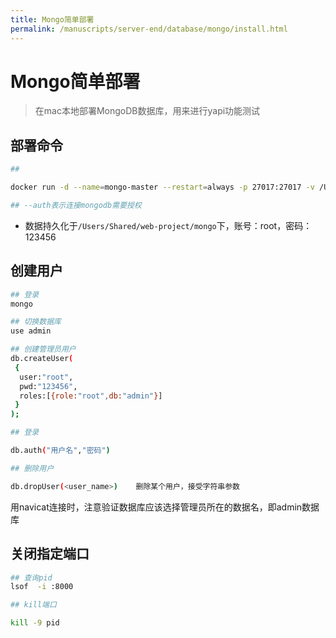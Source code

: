 ```yaml
---
title: Mongo简单部署
permalink: /manuscripts/server-end/database/mongo/install.html
---
```


# Mongo简单部署

> 在mac本地部署MongoDB数据库，用来进行yapi功能测试

## 部署命令

```bash
## 

docker run -d --name=mongo-master --restart=always -p 27017:27017 -v /Users/Shared/web-project/mongo:/data/db   mongo --auth

## --auth表示连接mongodb需要授权
```

- 数据持久化于`/Users/Shared/web-project/mongo`下，账号：root，密码：123456

## 创建用户

```bash
## 登录
mongo

## 切换数据库
use admin

## 创建管理员用户
db.createUser(
 {
  user:"root",
  pwd:"123456",
  roles:[{role:"root",db:"admin"}]
 }
);

## 登录

db.auth("用户名","密码")

## 删除用户

db.dropUser(<user_name>)    删除某个用户，接受字符串参数


```

用navicat连接时，注意验证数据库应该选择管理员所在的数据名，即admin数据库

## 关闭指定端口

```bash
## 查询pid
lsof  -i :8000

## kill端口

kill -9 pid

```

